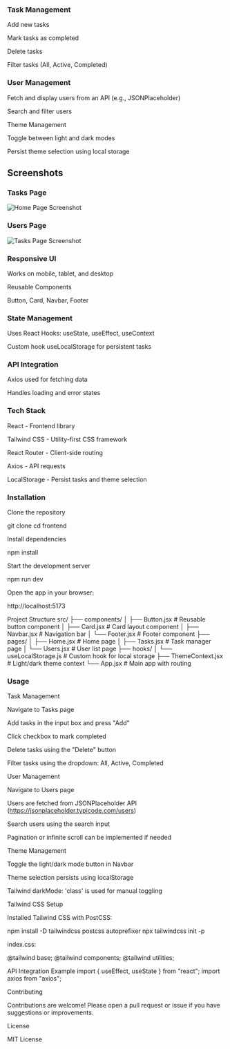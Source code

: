 ### Task Management

Add new tasks

Mark tasks as completed

Delete tasks

Filter tasks (All, Active, Completed)

### User Management

Fetch and display users from an API (e.g., JSONPlaceholder)

Search and filter users

Theme Management

Toggle between light and dark modes

Persist theme selection using local storage

## Screenshots

### Tasks Page
![Home Page Screenshot](./src/assets/Tasks.png)

### Users Page
![Tasks Page Screenshot](./src/assets/Users.png)


### Responsive UI

Works on mobile, tablet, and desktop

Reusable Components

Button, Card, Navbar, Footer

### State Management

Uses React Hooks: useState, useEffect, useContext

Custom hook useLocalStorage for persistent tasks

### API Integration

Axios used for fetching data

Handles loading and error states

### Tech Stack

React - Frontend library

Tailwind CSS - Utility-first CSS framework

React Router - Client-side routing

Axios - API requests

LocalStorage - Persist tasks and theme selection

### Installation

Clone the repository

git clone <your-repo-url>
cd frontend


Install dependencies

npm install


Start the development server

npm run dev


Open the app in your browser:

http://localhost:5173

Project Structure
src/
 ├── components/
 │    ├── Button.jsx       # Reusable button component
 │    ├── Card.jsx         # Card layout component
 │    ├── Navbar.jsx       # Navigation bar
 │    └── Footer.jsx       # Footer component
 ├── pages/
 │    ├── Home.jsx         # Home page
 │    ├── Tasks.jsx        # Task manager page
 │    └── Users.jsx        # User list page
 ├── hooks/
 │    └── useLocalStorage.js # Custom hook for local storage
 ├── ThemeContext.jsx      # Light/dark theme context
 └── App.jsx               # Main app with routing

### Usage
Task Management

Navigate to Tasks page

Add tasks in the input box and press "Add"

Click checkbox to mark completed

Delete tasks using the "Delete" button

Filter tasks using the dropdown: All, Active, Completed

User Management

Navigate to Users page

Users are fetched from JSONPlaceholder API (https://jsonplaceholder.typicode.com/users)

Search users using the search input

Pagination or infinite scroll can be implemented if needed

Theme Management

Toggle the light/dark mode button in Navbar

Theme selection persists using localStorage

Tailwind darkMode: 'class' is used for manual toggling

Tailwind CSS Setup

Installed Tailwind CSS with PostCSS:

npm install -D tailwindcss postcss autoprefixer
npx tailwindcss init -p





index.css:

@tailwind base;
@tailwind components;
@tailwind utilities;

API Integration Example
import { useEffect, useState } from "react";
import axios from "axios";




Contributing

Contributions are welcome! Please open a pull request or issue if you have suggestions or improvements.

License

MIT License